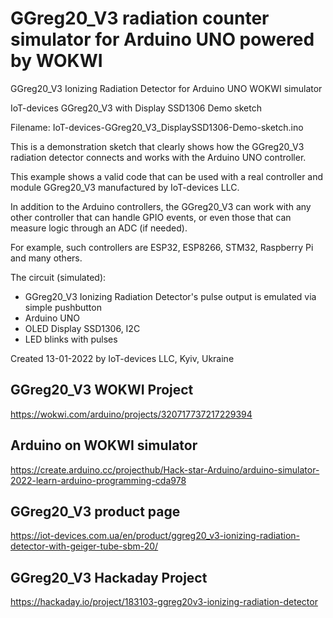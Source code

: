 # GGreg20_V3 radiation counter simulator for Arduino UNO powered by WOKWI 
GGreg20_V3 Ionizing Radiation Detector for Arduino UNO WOKWI simulator

IoT-devices GGreg20_V3 with Display SSD1306 Demo sketch

Filename: IoT-devices-GGreg20_V3_DisplaySSD1306-Demo-sketch.ino

This is a demonstration sketch that clearly shows how the GGreg20_V3 radiation detector connects and works with the Arduino UNO controller. 

This example shows a valid code that can be used with a real controller and module GGreg20_V3 manufactured by IoT-devices LLC.

In addition to the Arduino controllers, the GGreg20_V3 can work with any other controller that can handle GPIO events, or even those that can measure 
logic through an ADC (if needed). 

For example, such controllers are ESP32, ESP8266, STM32, Raspberry Pi and many others.

The circuit (simulated):
- GGreg20_V3 Ionizing Radiation Detector's pulse output is emulated via simple pushbutton
- Arduino UNO
- OLED Display SSD1306, I2C
- LED blinks with pulses

Created 13-01-2022 by IoT-devices LLC, Kyiv, Ukraine

## GGreg20_V3 WOKWI Project 
https://wokwi.com/arduino/projects/320717737217229394

## Arduino on WOKWI simulator 
https://create.arduino.cc/projecthub/Hack-star-Arduino/arduino-simulator-2022-learn-arduino-programming-cda978

## GGreg20_V3 product page 
https://iot-devices.com.ua/en/product/ggreg20_v3-ionizing-radiation-detector-with-geiger-tube-sbm-20/

## GGreg20_V3 Hackaday Project 
https://hackaday.io/project/183103-ggreg20v3-ionizing-radiation-detector
